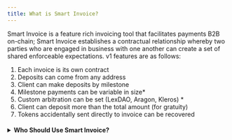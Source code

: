 ```yaml
---
title: What is Smart Invoice?
---
```



Smart Invoice is a feature rich invoicing tool that facilitates payments B2B on-chain; Smart Invoice establishes a contractual relationship whereby two parties who are engaged in business with one another can create a set of shared enforceable expectations. v1 features are as follows: 

1. Each invoice is its own contract
2. Deposits can come from any address
3. Client can make deposits by milestone
4. Milestone payments can be variable in size*
5. Custom arbitration can be set (LexDAO, Aragon, Kleros) *
6. Client can deposit more than the total amount (for gratuity)
7. Tokens accidentally sent directly to invoice can be recovered


<h4><details>
<summary> Who Should Use Smart Invoice? </summary>    
<p>&nbsp;</p>

##### An example of two parties using Smart Invoice could be a service provider and a consumer/client who want: 


###### 1. Streamlined Experience: A simple interface to create and view payments
###### 2. Information Access: Reliable, auditable, and immutable information flows
###### 3. Contractual Enforcement: Serviced through Impartial third-party dispute resolution

</details></h4>
